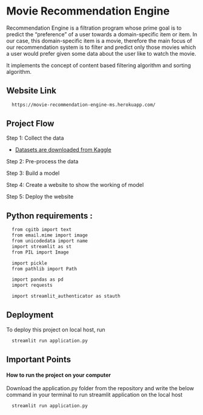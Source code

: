 
# Movie Recommendation Engine

Recommendation Engine is a filtration program whose prime goal is to predict the “preference” of a user towards a domain-specific item or item. In our case, this domain-specific item is a movie, therefore the main focus of our recommendation system is to filter and predict only those movies which a user would prefer given some data about the user like to watch the movie.

It implements the concept of content based filtering algorithm and sorting algorithm.

## Website Link
```bash
  https://movie-recommendation-engine-ms.herokuapp.com/
```

## Project Flow

Step 1: Collect the data

- [Datasets are downloaded from Kaggle](https://www.kaggle.com/datasets/tmdb/tmdb-movie-metadata?select=tmdb_5000_movies.csv)

Step 2: Pre-process the data

Step 3: Build a model

Step 4: Create a website to show the working of model

Step 5: Deploy the website
## Python requirements :

```bash
  from cgitb import text
  from email.mime import image
  from unicodedata import name
  import streamlit as st
  from PIL import Image

  import pickle
  from pathlib import Path

  import pandas as pd
  import requests

  import streamlit_authenticator as stauth
```
## Deployment

To deploy this project on local host, run

```bash
  streamlit run application.py
```


## Important Points

#### How to run the project on your computer

Download the application.py folder from the repository and write the below command in your terminal to run streamlit application on the local host 

```bash
  streamlit run application.py
```

